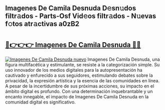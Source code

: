 ## Imagenes De Camila Desnuda D𝚎sn𝚞dos filtr𝚊dos - Parts-Osf Vid𝚎os filtr𝚊dos - N𝚞evas f𝚘tos atr𝚊ctivas a0zB2

# <h2><a href="http://mb4tpu.tromn.icu/?c=Imagenes+De+Camila+Desnuda">🔗👉👉👉 Imagenes De Camila Desnuda 🔗🔗</a></h2>

[![Imagenes De Camila Desnuda nuevo](https://i.imgur.com/pEAQMta.gif)](http://mb4tpu.tromn.icu/?c=Imagenes+De+Camila+Desnuda)
Imagenes De Camila Desnuda, una figura multifacética y estimulante, se resiste a la categorización simple. Su uso innovador de los medios digitales para la autopresentación ha cautivado y enfurecido a sus seguidores, estimulando debates sobre la privacidad, la expresión artística y la esencia de las comunidades en línea. A pesar de la incertidumbre de sus próximas acciones, su impacto en el ámbito digital es profundo. Con una determinación inquebrantable y un encanto innegable, el impacto de Imagenes De Camila Desnuda en la comunidad digital es significativo.

